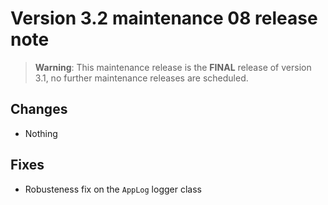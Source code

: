 Version 3.2 maintenance 08 release note
=======================================

> **Warning**: This maintenance release is the **FINAL** release of version 3.1,
> no further maintenance releases are scheduled.

Changes
-------

- Nothing

Fixes
-----

- Robusteness fix on the `AppLog` logger class